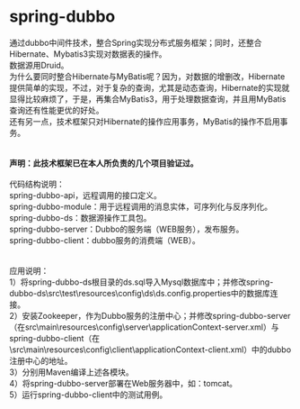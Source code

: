# spring-dubbo
通过dubbo中间件技术，整合Spring实现分布式服务框架；同时，还整合Hibernate、Mybatis3实现对数据表的操作。<br>
数据源用Druid。<br>
为什么要同时整合Hibernate与MyBatis呢？因为，对数据的增删改，Hibernate提供简单的实现，不过，对于复杂的查询，尤其是动态查询，Hibernate的实现就显得比较麻烦了，于是，再集合MyBatis3，用于处理数据查询，并且用MyBatis查询还有性能更优的好处。<br>
还有另一点，技术框架只对Hibernate的操作应用事务，MyBatis的操作不启用事务。<br>
<br><br>
<b>声明：此技术框架已在本人所负责的几个项目验证过。</b>
<br><br>
代码结构说明：<br>
spring-dubbo-api，远程调用的接口定义。<br>
spring-dubbo-module：用于远程调用的消息实体，可序列化与反序列化。<br>
spring-dubbo-ds：数据源操作工具包。<br>
spring-dubbo-server：Dubbo的服务端（WEB服务），发布服务。<br>
spring-dubbo-client：dubbo服务的消费端（WEB）。<br>
<br><br>
应用说明：<br>
1）将spring-dubbo-ds根目录的ds.sql导入Mysql数据库中；并修改spring-dubbo-ds\src\test\resources\config\ds\ds.config.properties中的数据库连接。<br>
2）安装Zookeeper，作为Dubbo服务的注册中心；并修改spring-dubbo-server（在src\main\resources\config\server\applicationContext-server.xml）与spring-dubbo-client（在\src\main\resources\config\client\applicationContext-client.xml）中的dubbo注册中心的地址。<br>
3）分别用Maven编译上述各模块。<br>
4）将spring-dubbo-server部署在Web服务器中，如：tomcat。<br>
5）运行spring-dubbo-client中的测试用例。<br>

